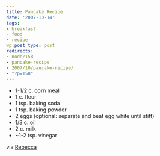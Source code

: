 ```yaml
---
title: Pancake Recipe
date: '2007-10-14'
tags:
- breakfast
- food
- recipe
wp:post_type: post
redirects:
- node/158
- pancake-recipe
- 2007/10/pancake-recipe/
- "?p=158"
---
```


- 1-1/2 c. corn meal
- 1 c. flour
- 1 tsp. baking soda
- 1 tsp. baking powder
- 2 eggs (optional: separate and beat egg white until stiff)
- 1/3 c. oil
- 2 c. milk
- ~1-2 tsp. vinegar

via [Rebecca](http://circuitous.org)
